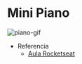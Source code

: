 # Mini Piano 

![piano-gif](https://user-images.githubusercontent.com/60434681/85396778-b3ea0880-b528-11ea-870f-8ee9cbba8942.gif)



- Referencia 
  - [Aula Rocketseat](https://www.youtube.com/watch?v=UftSB4DaRU4)
